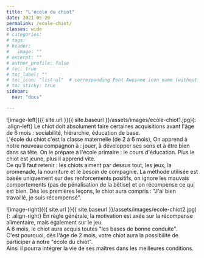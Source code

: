 ```yaml
---
title: "L'école du chiot"
date: 2021-05-20
permalink: /ecole-chiot/
classes: wide
# categories: 
# tags: 
# header:
#   image: ""
# excerpt: ""
# author_profile: false
# toc: true
# toc_label: ""
# toc_icon: "list-ul"  # corresponding Font Awesome icon name (without fa prefix)
# toc_sticky: true
sidebar:
  nav: "docs"

---
```


<!-- <figure style="width: 400px" class="align-left">
  <img src="{{ site.url }}{{ site.baseurl }}/assets/images/ecole-chiot1.jpg" alt="">
</figure>  -->

![image-left]({{ site.url }}{{ site.baseurl }}/assets/images/ecole-chiot1.jpg){: .align-left} Le chiot doit absolument faire certaines acquisitions avant l'âge de 6 mois :
sociabilité, hiérarchie, éducation de base.<br>
L'école du chiot c'est la classe maternelle (de 2 à 6 mois),
On apprend à notre nouveau compagnon à :
jouer, à développer ses sens et à être bien dans sa tête.
On le prépare à l'école primaire :
le cours d'éducation.
Plus le chiot est jeune, plus il apprend vite.
<br>
Ce qu'il faut retenir :
les chiots aiment par dessus tout,
les jeux, la promenade, la nourriture et le besoin de compagnie.
La méthode utilisée est basée uniquement sur des renforcements positifs,
on ignore les mauvais comportements (pas de pénalisation de la bêtise) et
on récompense ce qui est bien. Dès les premières leçons, le chiot aura compris :
"J'ai bien travaillé, je suis récompensé".<br>

<!-- <figure style="width: 400px" class="align-right">
  <img src="{{ site.url }}{{ site.baseurl }}/assets/images/ecole-chiot2.jpg" alt="">
</figure>  -->

![image-right]({{ site.url }}{{ site.baseurl }}/assets/images/ecole-chiot2.jpg){: .align-right} En règle générale, la motivation est axée sur la récompense alimentaire, mais également sur le jeu.<br>
A 6 mois, le chiot aura acquis toutes "les bases de bonne conduite".<br>
C'est pourquoi, dès l'âge de 2 mois, votre chiot aura la possibilité de participer à notre "école du chiot".<br>
Ainsi il pourra intégrer la vie de ses maîtres dans les meilleures conditions.